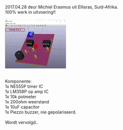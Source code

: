 2017.04.28 deur Michiel Erasmus uit Ellisras, Suid-Afrika.<br/>
100% werk in uitvoering!!<br/>
<br/>
<img src="https://github.com/pappavis/Infrarooi-LED-Alarm-met-555-timer-IC/blob/master/plaatjes/led-alarm_3d.jpg?raw=true" width="40%" height="40%"><br/>
<br/>

Komponente:<br/>
1x NE555P timer IC<br/>
1x LM358P op amp IC<br/>
1x 10k potmeter<br/>
1x 200ohm weerstand<br/>
1x 10uF capacitor<br/>
1x Piezzo buzzer, nie gepolariseerd.
<br/>
<br/>
Wordt vervolgd..<br/>
<br/>
